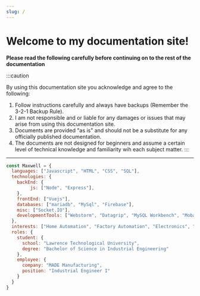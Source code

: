 ```yaml
---
slug: /
---
```


# Welcome to my documentation site!

**Please read the following carefully before continuing on to the rest of the documentation**

:::caution

By using this documentation site you acknowledge and agree to the following:
1. Follow instructions carefully and always have backups (Remember the 3-2-1 Backup Rule).
2. I am not responsible and or liable for any damages or issues that may arise from using this documentation site.
3. Documents are provided "as is" and should not be a substitute for any officially published documentation.
4. The documents are not designed for beginners and assume a certain level of technical knowledge and familiarity wih each subject matter.
:::

----

```javascript
const Maxwell = {
  languages: ["Javascript", "HTML", "CSS", "SQL"],
  technologies: {
    backEnd: {
         js: ["Node", "Express"],
    },
    frontEnd: ["Vuejs"],
    databases: ["mariadb", "MySql", "Firebase"],
    misc: ["Socket.IO"],
    developmentTools: ["Webstorm", "Datagrip", "MySQL Workbench", "MobaXTerm", "Putty", "NPM"]
  },
  interests: ["Home Automation", "Factory Automation", "Electronics", "PWAs", "Industrial Automation", "Information Automation", "Raspberry Pi"],
  roles: {
    student: {
      school: "Lawrence Technological University",
      degree: "Bachelor of Science in Industrial Engineering"
    },
    employee: {
      company: "MADE Manufacturing",
      position: "Industrial Engineer I"
    }
  }
}
```
